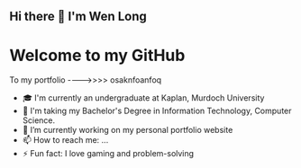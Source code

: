 ## Hi there 👋 I'm Wen Long

# Welcome to my GitHub

To my portfolio ---->>>> osaknfoanfoq


- 🎓 I'm currently an undergraduate at Kaplan, Murdoch University
- 📖 I'm taking my Bachelor's Degree in Information Technology, Computer Science.
- 🔭 I’m currently working on my personal portfolio website
- 📫 How to reach me: ...
- ⚡ Fun fact: I love gaming and problem-solving
